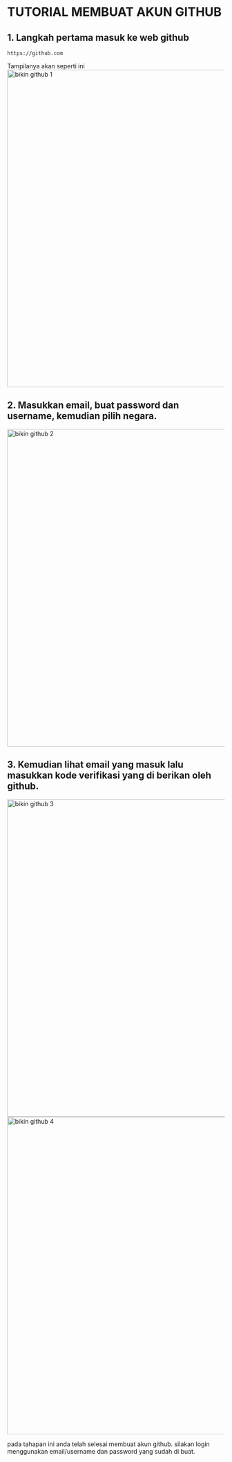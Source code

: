 # TUTORIAL MEMBUAT AKUN GITHUB

## 1. Langkah pertama masuk ke web github 
```
https://github.com
```
Tampilanya akan seperti ini
<img width="1366" height="736" alt="bikin github 1" src="https://github.com/user-attachments/assets/2408ad3b-5b6f-4b09-90f1-ddd298ede2b5" />



## 2. Masukkan email, buat password dan username, kemudian pilih negara.
<img width="1366" height="736" alt="bikin github 2" src="https://github.com/user-attachments/assets/0e1bd240-6fbf-4622-870f-a44cf40592f7" />

## 3. Kemudian lihat email yang masuk lalu masukkan kode verifikasi yang di berikan oleh github.
<img width="1366" height="736" alt="bikin github 3" src="https://github.com/user-attachments/assets/0c446229-b690-47f4-ba72-55496a8dd65b" />

<img width="1366" height="736" alt="bikin github 4" src="https://github.com/user-attachments/assets/36fdd4ca-469f-464f-94ef-ca743284d47f" />


pada tahapan ini anda telah selesai membuat akun github. silakan login menggunakan email/username dan password yang sudah di buat.

